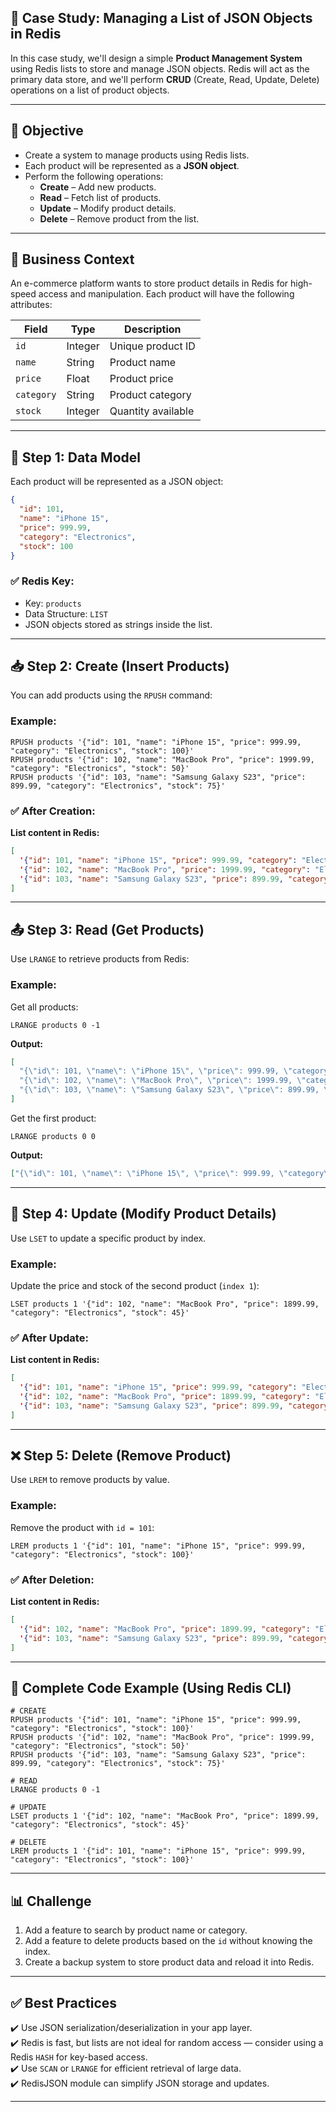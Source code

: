## 🚀 **Case Study: Managing a List of JSON Objects in Redis**  
In this case study, we'll design a simple **Product Management System** using Redis lists to store and manage JSON objects. Redis will act as the primary data store, and we'll perform **CRUD** (Create, Read, Update, Delete) operations on a list of product objects.

---

## 🎯 **Objective**
- Create a system to manage products using Redis lists.
- Each product will be represented as a **JSON object**.
- Perform the following operations:
  - **Create** – Add new products.
  - **Read** – Fetch list of products.
  - **Update** – Modify product details.
  - **Delete** – Remove product from the list.

---

## 🏢 **Business Context**  
An e-commerce platform wants to store product details in Redis for high-speed access and manipulation. Each product will have the following attributes:

| Field          | Type     | Description                      |
|---------------|----------|----------------------------------|
| `id`           | Integer   | Unique product ID                |
| `name`         | String    | Product name                     |
| `price`        | Float     | Product price                    |
| `category`     | String    | Product category                 |
| `stock`        | Integer   | Quantity available               |

---

## 📌 **Step 1: Data Model**
Each product will be represented as a JSON object:
```json
{
  "id": 101,
  "name": "iPhone 15",
  "price": 999.99,
  "category": "Electronics",
  "stock": 100
}
```

### ✅ Redis Key:
- Key: `products`
- Data Structure: `LIST`
- JSON objects stored as strings inside the list.

---

## 📥 **Step 2: Create (Insert Products)**
You can add products using the `RPUSH` command:

### Example:
```shell
RPUSH products '{"id": 101, "name": "iPhone 15", "price": 999.99, "category": "Electronics", "stock": 100}'
RPUSH products '{"id": 102, "name": "MacBook Pro", "price": 1999.99, "category": "Electronics", "stock": 50}'
RPUSH products '{"id": 103, "name": "Samsung Galaxy S23", "price": 899.99, "category": "Electronics", "stock": 75}'
```

### ✅ After Creation:
**List content in Redis:**
```json
[
  '{"id": 101, "name": "iPhone 15", "price": 999.99, "category": "Electronics", "stock": 100}',
  '{"id": 102, "name": "MacBook Pro", "price": 1999.99, "category": "Electronics", "stock": 50}',
  '{"id": 103, "name": "Samsung Galaxy S23", "price": 899.99, "category": "Electronics", "stock": 75}'
]
```

---

## 📤 **Step 3: Read (Get Products)**
Use `LRANGE` to retrieve products from Redis:

### Example:
Get all products:
```shell
LRANGE products 0 -1
```

**Output:**
```json
[
  "{\"id\": 101, \"name\": \"iPhone 15\", \"price\": 999.99, \"category\": \"Electronics\", \"stock\": 100}",
  "{\"id\": 102, \"name\": \"MacBook Pro\", \"price\": 1999.99, \"category\": \"Electronics\", \"stock\": 50}",
  "{\"id\": 103, \"name\": \"Samsung Galaxy S23\", \"price\": 899.99, \"category\": \"Electronics\", \"stock\": 75}"
]
```

Get the first product:
```shell
LRANGE products 0 0
```

**Output:**
```json
["{\"id\": 101, \"name\": \"iPhone 15\", \"price\": 999.99, \"category\": \"Electronics\", \"stock\": 100}"]
```

---

## 📝 **Step 4: Update (Modify Product Details)**
Use `LSET` to update a specific product by index.

### Example:
Update the price and stock of the second product (`index 1`):
```shell
LSET products 1 '{"id": 102, "name": "MacBook Pro", "price": 1899.99, "category": "Electronics", "stock": 45}'
```

### ✅ After Update:
**List content in Redis:**
```json
[
  '{"id": 101, "name": "iPhone 15", "price": 999.99, "category": "Electronics", "stock": 100}',
  '{"id": 102, "name": "MacBook Pro", "price": 1899.99, "category": "Electronics", "stock": 45}',
  '{"id": 103, "name": "Samsung Galaxy S23", "price": 899.99, "category": "Electronics", "stock": 75}'
]
```

---

## ❌ **Step 5: Delete (Remove Product)**
Use `LREM` to remove products by value.

### Example:
Remove the product with `id = 101`:
```shell
LREM products 1 '{"id": 101, "name": "iPhone 15", "price": 999.99, "category": "Electronics", "stock": 100}'
```

### ✅ After Deletion:
**List content in Redis:**
```json
[
  '{"id": 102, "name": "MacBook Pro", "price": 1899.99, "category": "Electronics", "stock": 45}',
  '{"id": 103, "name": "Samsung Galaxy S23", "price": 899.99, "category": "Electronics", "stock": 75}'
]
```

---

## 🚀 **Complete Code Example (Using Redis CLI)**
```shell
# CREATE
RPUSH products '{"id": 101, "name": "iPhone 15", "price": 999.99, "category": "Electronics", "stock": 100}'
RPUSH products '{"id": 102, "name": "MacBook Pro", "price": 1999.99, "category": "Electronics", "stock": 50}'
RPUSH products '{"id": 103, "name": "Samsung Galaxy S23", "price": 899.99, "category": "Electronics", "stock": 75}'

# READ
LRANGE products 0 -1

# UPDATE
LSET products 1 '{"id": 102, "name": "MacBook Pro", "price": 1899.99, "category": "Electronics", "stock": 45}'

# DELETE
LREM products 1 '{"id": 101, "name": "iPhone 15", "price": 999.99, "category": "Electronics", "stock": 100}'
```

---

## 📊 **Challenge**
1. Add a feature to search by product name or category.
2. Add a feature to delete products based on the `id` without knowing the index.
3. Create a backup system to store product data and reload it into Redis.

---

## ✅ **Best Practices**
✔️ Use JSON serialization/deserialization in your app layer.  
✔️ Redis is fast, but lists are not ideal for random access — consider using a Redis `HASH` for key-based access.  
✔️ Use `SCAN` or `LRANGE` for efficient retrieval of large data.  
✔️ RedisJSON module can simplify JSON storage and updates.  

---

